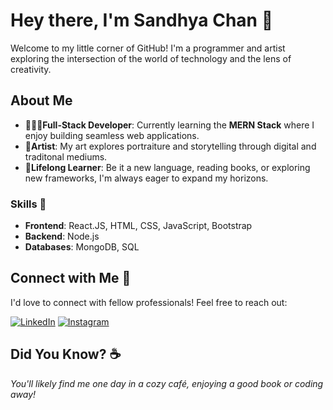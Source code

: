 # Hey there, I'm Sandhya Chan 🌙

Welcome to my little corner of GitHub! I'm a programmer and artist exploring the intersection of the world of technology and the lens of creativity.

## About Me

- 👩🏻‍💻**Full-Stack Developer**: Currently learning the **MERN Stack** where I enjoy building seamless web applications.
- 🎨**Artist**: My art explores portraiture and storytelling through digital and traditonal mediums.
- 🌱**Lifelong Learner**: Be it a new language, reading books, or exploring new frameworks, I'm always eager to expand my horizons.


### Skills 🌟

- **Frontend**: React.JS, HTML, CSS, JavaScript, Bootstrap
- **Backend**: Node.js
- **Databases**: MongoDB, SQL

## Connect with Me 💬

I'd love to connect with fellow professionals! Feel free to reach out:

[![LinkedIn](https://img.shields.io/badge/LinkedIn-0077B5?style=for-the-badge&logo=linkedin&logoColor=white)](https://www.linkedin.com/in/sandhyachan/)
[![Instagram](https://img.shields.io/badge/Instagram-E4405F?style=for-the-badge&logo=instagram&logoColor=white)](https://www.instagram.com/honeycoupleart)

## Did You Know? ☕️

*You'll likely find me one day in a cozy café, enjoying a good book or coding away!*
